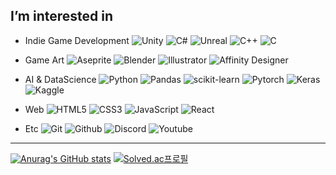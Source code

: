 ## I’m interested in

- Indie Game Development
![Unity](https://img.shields.io/badge/Unity-000000?sytle=flat-square&logo=Unity&logoColor=white)
![C#](https://img.shields.io/badge/CSharp-239120?sytle=flat-square&logo=CSharp&logoColor=white)
![Unreal](https://img.shields.io/badge/UnrealEngine-0E1128?sytle=flat-square&logo=UnrealEngine&logoColor=white)
![C++](https://img.shields.io/badge/C++-00599C?sytle=flat-square&logo=C++&logoColor=white)
![C](https://img.shields.io/badge/C-A8B9CC?sytle=flat-square&logo=C&logoColor=white)

- Game Art
![Aseprite](https://img.shields.io/badge/Aseprite-7D929E?sytle=flat-square&logo=Aseprite&logoColor=white)
![Blender](https://img.shields.io/badge/Blender-F5792A?sytle=flat-square&logo=Blender&logoColor=white)
![Illustrator](https://img.shields.io/badge/AdobeIllustrator-FF9A00?sytle=flat-square&logo=AdobeIllustrator&logoColor=white)
![Affinity Designer](https://img.shields.io/badge/AffinityDesigner-1B72BE?sytle=flat-square&logo=AffinityDesigner&logoColor=white)

- AI & DataScience
![Python](https://img.shields.io/badge/Python-3776AB?sytle=flat-square&logo=Python&logoColor=white)
![Pandas](https://img.shields.io/badge/pandas-150458?sytle=flat-square&logo=pandas&logoColor=white)
![scikit-learn](https://img.shields.io/badge/scikitlearn-F7931E?sytle=flat-square&logo=scikit-learn&logoColor=white)
![Pytorch](https://img.shields.io/badge/PyTorch-EE4C2C?sytle=flat-square&logo=PyTorch&logoColor=white)
![Keras](https://img.shields.io/badge/Keras-D00000?sytle=flat-square&logo=Keras&logoColor=white)
![Kaggle](https://img.shields.io/badge/Kaggle-20BEFF?sytle=flat-square&logo=Kaggle&logoColor=white)

- Web
![HTML5](https://img.shields.io/badge/HTML5-E34F26?sytle=flat-square&logo=HTML5&logoColor=white)
![CSS3](https://img.shields.io/badge/CSS3-1572B6?sytle=flat-square&logo=CSS3&logoColor=white)
![JavaScript](https://img.shields.io/badge/JavaScript-F7DF1E?sytle=flat-square&logo=JavaScript&logoColor=white)
![React](https://img.shields.io/badge/React-61DAFB?sytle=flat-square&logo=React&logoColor=white)

- Etc
![Git](https://img.shields.io/badge/Git-F05032?sytle=flat-square&logo=Git&logoColor=white)
![Github](https://img.shields.io/badge/GitHub-181717?sytle=flat-square&logo=GitHub&logoColor=white)
![Discord](https://img.shields.io/badge/Discord-61DAFB?sytle=flat-square&logo=Discord&logoColor=white)
![Youtube](https://img.shields.io/badge/YouTube-FF0000?sytle=flat-square&logo=YouTube&logoColor=white)

---
[![Anurag's GitHub stats](https://github-readme-stats.vercel.app/api?username=cherub8128)](https://github.com/cherub8128/github-readme-stats)
[![Solved.ac프로필](http://mazassumnida.wtf/api/v2/generate_badge?boj=cherub8128)](https://solved.ac/cherub8128)
